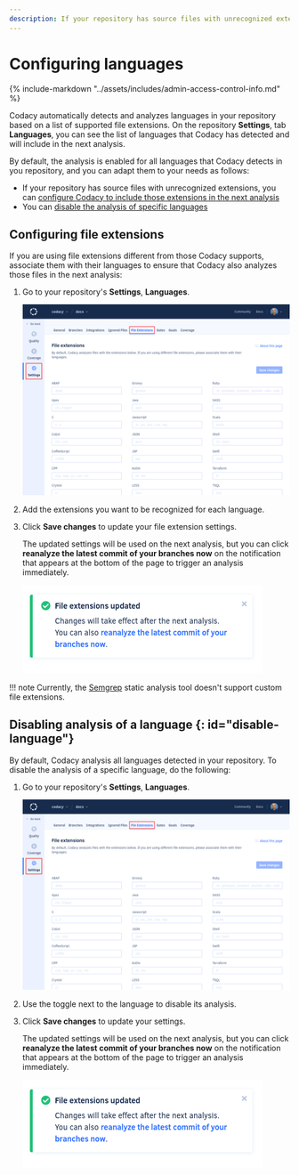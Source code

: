 ```yaml
---
description: If your repository has source files with unrecognized extensions, you can configure Codacy to include them in the next analysis.
---
```


# Configuring languages

{% include-markdown "../assets/includes/admin-access-control-info.md" %}

Codacy automatically detects and analyzes languages in your repository based on a list of supported file extensions. On the repository **Settings**, tab **Languages**, you can see the list of languages that Codacy has detected and will include in the next analysis.

By default, the analysis is enabled for all languages that Codacy detects in you repository, and you can adapt them to your needs as follows:

-   If your repository has source files with unrecognized extensions, you can [configure Codacy to include those extensions in the next analysis](#configuring-file-extensions)
-   You can [disable the analysis of specific languages](#disable-language)

## Configuring file extensions

If you are using file extensions different from those Codacy supports, associate them with their languages to ensure that Codacy also analyzes those files in the next analysis:

1.  Go to your repository's **Settings**, **Languages**.

    ![Configuring file extensions](images/file-extensions.png)

1.  Add the extensions you want to be recognized for each language.

1.  Click **Save changes** to update your file extension settings.

    The updated settings will be used on the next analysis, but you can click **reanalyze the latest commit of your branches now** on the notification that appears at the bottom of the page to trigger an analysis immediately.

    ![Analyze now](images/file-extensions-analyze.png)

!!! note
    Currently, the [Semgrep](https://github.com/codacy/codacy-semgrep) static analysis tool doesn't support custom file extensions.

## Disabling analysis of a language {: id="disable-language"}

By default, Codacy analysis all languages detected in your repository. To disable the analysis of a specific language, do the following:

1.  Go to your repository's **Settings**, **Languages**.

    ![Configuring file extensions](images/file-extensions.png)

1.  Use the toggle next to the language to disable its analysis.

1.  Click **Save changes** to update your settings.

    The updated settings will be used on the next analysis, but you can click **reanalyze the latest commit of your branches now** on the notification that appears at the bottom of the page to trigger an analysis immediately.

    ![Analyze now](images/file-extensions-analyze.png)
